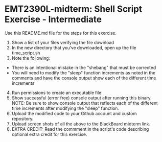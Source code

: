 # EMT2390L-midterm: Shell Script Exercise - Intermediate

Use this README.md file for the steps for this exercise.

1. Show a list of your files verifying the file download
2. In the new directory that you've downloaded, open up the file time_script.sh
3. Note the following:
  - There is an intentional mistake in the "shebang" that must be corrected
  - You will need to modify the "sleep" function increments as noted in the comments and have the console output show each of the different time increments
4. Run permissions to create an executable file
5. Show successful (error free) console output after running this binary. NOTE: Be sure to show console output that reflects each of the different time increments after modifying the "sleep" function.
6. Upload the modified code to your Github account and custom repository.
7. Upload screen shots of all the above to the BlackBoard midterm link.
8. EXTRA CREDIT: Read the commment in the script's code describing optional extra credit for this exercise.
